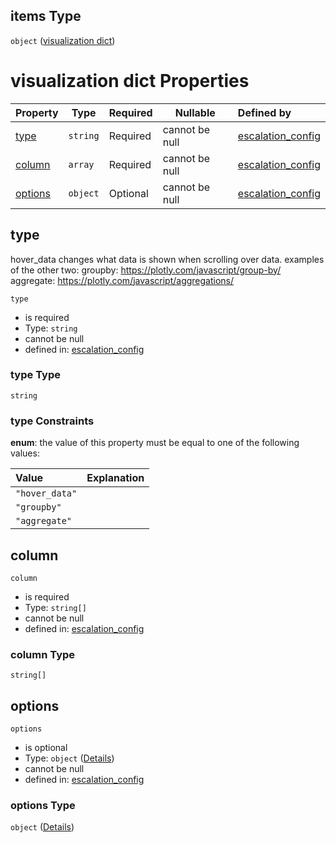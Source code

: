 ## items Type

`object` ([visualization dict](escos-properties-dashboard-dictionary-patternproperties-dashboard-page-properties-graphics-dictionary-patternproperties-a-single-graphic-properties-visualization-list-visualization-dict.md))

# visualization dict Properties

| Property            | Type     | Required | Nullable       | Defined by                                                                                                                                                                                                                                                                                                                                                                                                                           |
| :------------------ | -------- | -------- | -------------- | :----------------------------------------------------------------------------------------------------------------------------------------------------------------------------------------------------------------------------------------------------------------------------------------------------------------------------------------------------------------------------------------------------------------------------------- |
| [type](#type)       | `string` | Required | cannot be null | [escalation_config](escos-properties-dashboard-dictionary-patternproperties-dashboard-page-properties-graphics-dictionary-patternproperties-a-single-graphic-properties-visualization-list-visualization-dict-properties-type.md "undefined#/properties/available_pages/patternProperties/^\[a-zA-Z0-9\_]\*$/properties/graphics/patternProperties/^\[a-zA-Z0-9\_]\*$/properties/visualization_options/items/properties/type")       |
| [column](#column)   | `array`  | Required | cannot be null | [escalation_config](escos-properties-dashboard-dictionary-patternproperties-dashboard-page-properties-graphics-dictionary-patternproperties-a-single-graphic-properties-visualization-list-visualization-dict-properties-column.md "undefined#/properties/available_pages/patternProperties/^\[a-zA-Z0-9\_]\*$/properties/graphics/patternProperties/^\[a-zA-Z0-9\_]\*$/properties/visualization_options/items/properties/column")   |
| [options](#options) | `object` | Optional | cannot be null | [escalation_config](escos-properties-dashboard-dictionary-patternproperties-dashboard-page-properties-graphics-dictionary-patternproperties-a-single-graphic-properties-visualization-list-visualization-dict-properties-options.md "undefined#/properties/available_pages/patternProperties/^\[a-zA-Z0-9\_]\*$/properties/graphics/patternProperties/^\[a-zA-Z0-9\_]\*$/properties/visualization_options/items/properties/options") |

## type

hover_data changes what data is shown when scrolling over data. examples of the other two: groupby: <https://plotly.com/javascript/group-by/> aggregate: <https://plotly.com/javascript/aggregations/>


`type`

-   is required
-   Type: `string`
-   cannot be null
-   defined in: [escalation_config](escos-properties-dashboard-dictionary-patternproperties-dashboard-page-properties-graphics-dictionary-patternproperties-a-single-graphic-properties-visualization-list-visualization-dict-properties-type.md "undefined#/properties/available_pages/patternProperties/^\[a-zA-Z0-9\_]\*$/properties/graphics/patternProperties/^\[a-zA-Z0-9\_]\*$/properties/visualization_options/items/properties/type")

### type Type

`string`

### type Constraints

**enum**: the value of this property must be equal to one of the following values:

| Value          | Explanation |
| :------------- | ----------- |
| `"hover_data"` |             |
| `"groupby"`    |             |
| `"aggregate"`  |             |

## column




`column`

-   is required
-   Type: `string[]`
-   cannot be null
-   defined in: [escalation_config](escos-properties-dashboard-dictionary-patternproperties-dashboard-page-properties-graphics-dictionary-patternproperties-a-single-graphic-properties-visualization-list-visualization-dict-properties-column.md "undefined#/properties/available_pages/patternProperties/^\[a-zA-Z0-9\_]\*$/properties/graphics/patternProperties/^\[a-zA-Z0-9\_]\*$/properties/visualization_options/items/properties/column")

### column Type

`string[]`

## options




`options`

-   is optional
-   Type: `object` ([Details](escos-properties-dashboard-dictionary-patternproperties-dashboard-page-properties-graphics-dictionary-patternproperties-a-single-graphic-properties-visualization-list-visualization-dict-properties-options.md))
-   cannot be null
-   defined in: [escalation_config](escos-properties-dashboard-dictionary-patternproperties-dashboard-page-properties-graphics-dictionary-patternproperties-a-single-graphic-properties-visualization-list-visualization-dict-properties-options.md "undefined#/properties/available_pages/patternProperties/^\[a-zA-Z0-9\_]\*$/properties/graphics/patternProperties/^\[a-zA-Z0-9\_]\*$/properties/visualization_options/items/properties/options")

### options Type

`object` ([Details](escos-properties-dashboard-dictionary-patternproperties-dashboard-page-properties-graphics-dictionary-patternproperties-a-single-graphic-properties-visualization-list-visualization-dict-properties-options.md))
